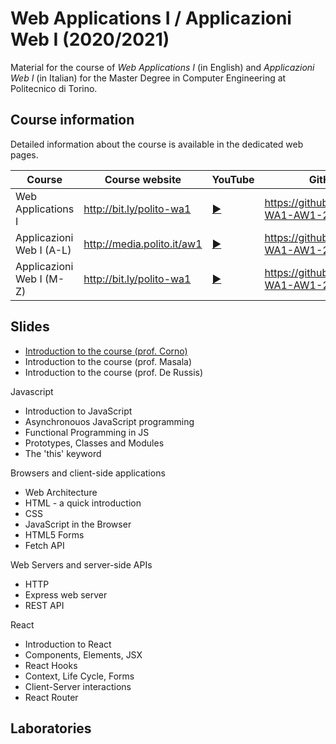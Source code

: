 # Web Applications I / Applicazioni Web I (2020/2021)

Material for the course of _Web Applications I_ (in English) and _Applicazioni Web I_ (in Italian) for the Master Degree in Computer Engineering at Politecnico di Torino.

## Course information

Detailed information about the course is available in the dedicated web pages.

| Course | Course website | YouTube | GitHub |
|----------|----------------|---------|--------|
| Web Applications I |  <http://bit.ly/polito-wa1> | [:arrow_forward:](https://youtube.com/playlist?list=PLqRTLlwsxDL9vSKdXgAm-_LMHl-AoK7ET) | <https://github.com/polito-WA1-AW1-2021> |
| Applicazioni Web I (A-L) |  <http://media.polito.it/aw1> | [:arrow_forward:](https://www.youtube.com/playlist?list=PLuZyhAOPm9pMeztcby2E7B2QsLVgW_bK8)  | <https://github.com/polito-WA1-AW1-2021> |
| Applicazioni Web I (M-Z) |  <http://bit.ly/polito-wa1> | [:arrow_forward:](https://www.youtube.com/playlist?list=PLs7DWGc_wmwSpuQoq51P9RekYzQc3Mvm2) | <https://github.com/polito-WA1-AW1-2021> |


## Slides

* [Introduction to the course (prof. Corno)](./slide/00-Intro-2021-Corno.pdf)
* Introduction to the course (prof. Masala)
* Introduction to the course (prof. De Russis)

Javascript

* Introduction to JavaScript
* Asynchronouos JavaScript programming
* Functional Programming in JS
* Prototypes, Classes and Modules
* The 'this' keyword

Browsers and client-side applications

* Web Architecture
* HTML - a quick introduction
* CSS
* JavaScript in the Browser
* HTML5 Forms
* Fetch API

Web Servers and server-side APIs

* HTTP
* Express web server
* REST API

React

* Introduction to React
* Components, Elements, JSX
* React Hooks
* Context, Life Cycle, Forms
* Client-Server interactions
* React Router



## Laboratories

